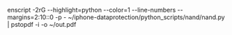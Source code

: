 enscript -2rG --highlight=python --color=1 --line-numbers --margins=2:10::0 -p - ~/iphone-dataprotection/python_scripts/nand/nand.py | pstopdf -i -o ~/out.pdf
